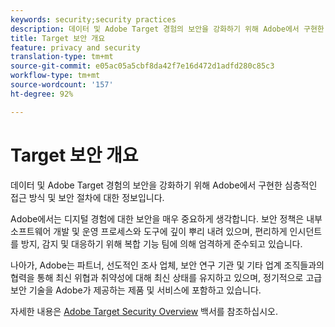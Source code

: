 ```yaml
---
keywords: security;security practices
description: 데이터 및 Adobe Target 경험의 보안을 강화하기 위해 Adobe에서 구현한 심층적인 접근 방식 및 보안 절차에 대한 정보입니다.
title: Target 보안 개요
feature: privacy and security
translation-type: tm+mt
source-git-commit: e05ac05a5cbf8da42f7e16d472d1adfd280c85c3
workflow-type: tm+mt
source-wordcount: '157'
ht-degree: 92%

---
```



# Target 보안 개요

데이터 및 Adobe Target 경험의 보안을 강화하기 위해 Adobe에서 구현한 심층적인 접근 방식 및 보안 절차에 대한 정보입니다.

Adobe에서는 디지털 경험에 대한 보안을 매우 중요하게 생각합니다. 보안 정책은 내부 소프트웨어 개발 및 운영 프로세스와 도구에 깊이 뿌리 내려 있으며, 편리하게 인시던트를 방지, 감지 및 대응하기 위해 복합 기능 팀에 의해 엄격하게 준수되고 있습니다.

나아가, Adobe는 파트너, 선도적인 조사 업체, 보안 연구 기관 및 기타 업계 조직들과의 협력을 통해 최신 위협과 취약성에 대해 최신 상태를 유지하고 있으며, 정기적으로 고급 보안 기술을 Adobe가 제공하는 제품 및 서비스에 포함하고 있습니다.

자세한 내용은 [Adobe Target Security Overview](https://www.adobe.com/content/dam/cc/en/security/pdfs/AdobeTargetSecurityOverview.pdf) 백서를 참조하십시오.
